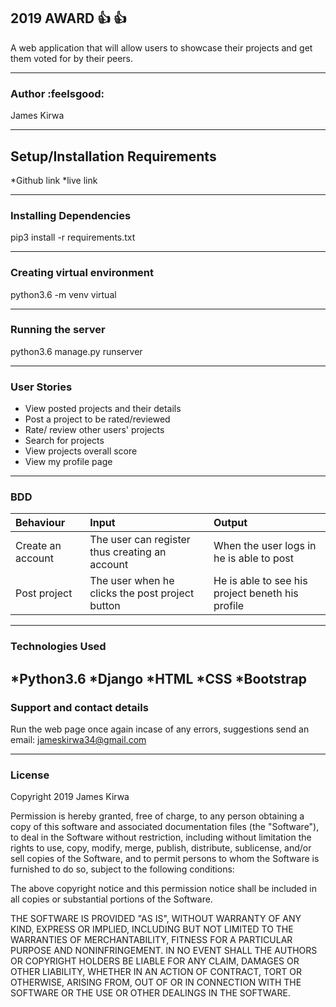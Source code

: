 ## 2019 AWARD :+1: :+1:

A web application that will allow users to showcase their projects and get them voted for by their peers.

---------------------------

### Author :feelsgood: 

James Kirwa

----------------------------------------

## Setup/Installation Requirements

*Github link
*live link

---------------------------------------

### Installing Dependencies

pip3 install -r requirements.txt

--------------------------------------

### Creating virtual environment

python3.6 -m venv virtual

-------------------------------------

### Running the server

python3.6 manage.py runserver

----------------------------------

### User Stories

* View posted projects and their details
* Post a project to be rated/reviewed
* Rate/ review other users' projects
* Search for projects
* View projects overall score
* View my profile page

-------------------------

### BDD

|Behaviour|Input|Output|
|:--------|:-----|:----|
|Create an account|The user can register thus creating an account|When the user logs in he is able to post|
|Post project|The user when he clicks the post project button|He is able to see his project beneth his profile|

------------------------------------

### Technologies Used

*Python3.6
*Django
*HTML
*CSS
*Bootstrap
----------------------------------------------------------------------

### Support and contact details

 Run the web page once again incase of any errors, suggestions send an email: jameskirwa34@gmail.com

-------------------------------------------------------

### License

 Copyright 2019 James Kirwa

 Permission is hereby granted, free of charge, to any person obtaining a copy of this software and associated documentation files (the "Software"), to deal in the Software without restriction, including without limitation the rights to use, copy, modify, merge, publish, distribute, sublicense, and/or sell copies of the Software, and to permit persons to whom the Software is furnished to do so, subject to the following conditions:

 The above copyright notice and this permission notice shall be included in all copies or substantial portions of the Software.

 THE SOFTWARE IS PROVIDED "AS IS", WITHOUT WARRANTY OF ANY KIND, EXPRESS OR IMPLIED, INCLUDING BUT NOT LIMITED TO THE WARRANTIES OF MERCHANTABILITY, FITNESS FOR A PARTICULAR PURPOSE AND NONINFRINGEMENT. IN NO EVENT SHALL THE AUTHORS OR COPYRIGHT HOLDERS BE LIABLE FOR ANY CLAIM, DAMAGES OR OTHER LIABILITY, WHETHER IN AN ACTION OF CONTRACT, TORT OR OTHERWISE, ARISING FROM, OUT OF OR IN CONNECTION WITH THE SOFTWARE OR THE USE OR OTHER DEALINGS IN THE SOFTWARE.
